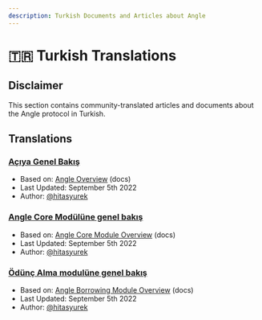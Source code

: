 ```yaml
---
description: Turkish Documents and Articles about Angle
---
```


# 🇹🇷 Turkish Translations

## Disclaimer

This section contains community-translated articles and documents about the Angle protocol in Turkish.

## Translations

### [Açıya Genel Bakış](https://medium.com/angleturkey/angle-d%C3%B6k%C3%BCmantasyon-portal%C4%B1-fd3e99da6a05)

- Based on: [Angle Overview](https://docs.angle.money/overview/readme) (docs)
- Last Updated: September 5th 2022
- Author: [@hitasyurek](https://twitter.com/hitasyurek)

### [Angle Core Modülüne genel bakış](https://medium.com/angleturkey/angle-core-mod%C3%BCl%C3%BCne-genel-bak%C4%B1%C5%9F-e76339549446?source=user_profile---------4----------------------------)

- Based on: [Angle Core Module Overview](https://docs.angle.money/angle-core-module/overview) (docs)
- Last Updated: September 5th 2022
- Author: [@hitasyurek](https://twitter.com/hitasyurek)

### [Ödünç Alma modulüne genel bakış](https://medium.com/angleturkey/%C3%B6d%C3%BCn%C3%A7-alma-modul%C3%BCne-genel-bak%C4%B1%C5%9F-6be00264e9d3?source=user_profile---------3----------------------------)

- Based on: [Angle Borrowing Module Overview](https://docs.angle.money/angle-borrowing-module/borrowing-module) (docs)
- Last Updated: September 5th 2022
- Author: [@hitasyurek](https://twitter.com/hitasyurek)
